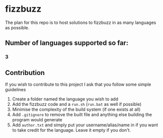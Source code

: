# fizzbuzz

The plan for this repo is to host solutions to fizzbuzz in as many languages as possible.

## Number of languages supported so far:
### 3

## Contribution
If you wish to contribute to this project I ask that you follow some simple guidelines

1) Create a folder named the language you wish to add
2) Add the fizzbuzz code and a `run.sh` (`run.bat` as well if possible)
3) Minimise the complexity of the build system (if one exists at all)
4) Add `.gitignore` to remove the built file and anything else building the program would generate
5) Add `author.txt` and simply put your username/alias/name in if you want to take credit for the language. Leave it empty if you don't.
